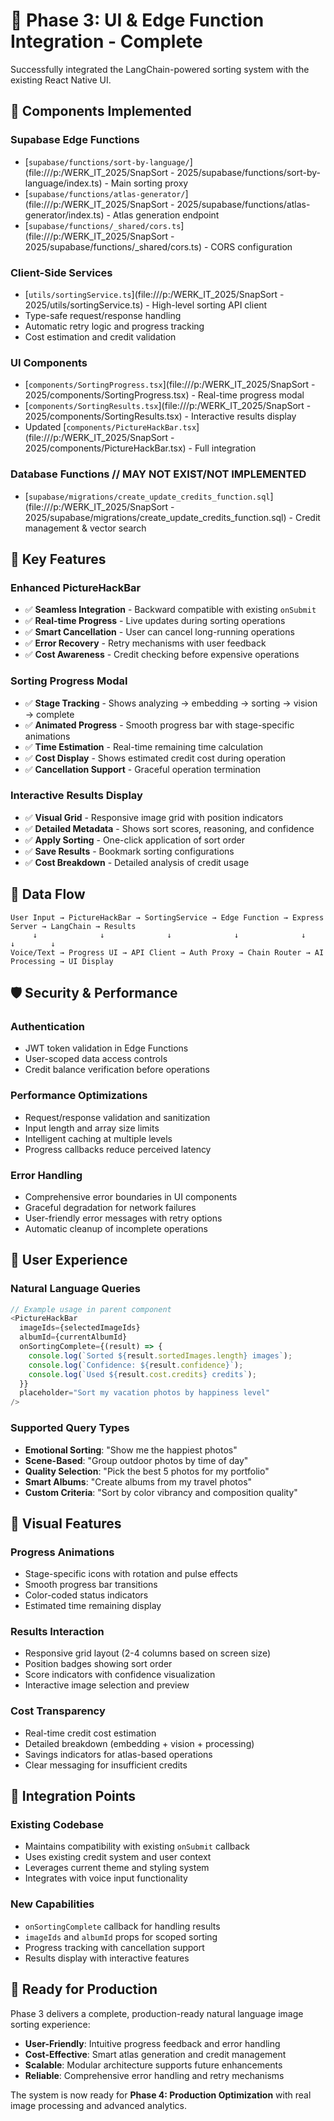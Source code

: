 # 🔗 Phase 3: UI & Edge Function Integration - Complete

Successfully integrated the LangChain-powered sorting system with the existing React Native UI.

## 🚀 Components Implemented

### **Supabase Edge Functions**
- [`supabase/functions/sort-by-language/`](file:///p:/WERK_IT_2025/SnapSort - 2025/supabase/functions/sort-by-language/index.ts) - Main sorting proxy
- [`supabase/functions/atlas-generator/`](file:///p:/WERK_IT_2025/SnapSort - 2025/supabase/functions/atlas-generator/index.ts) - Atlas generation endpoint
- [`supabase/functions/_shared/cors.ts`](file:///p:/WERK_IT_2025/SnapSort - 2025/supabase/functions/_shared/cors.ts) - CORS configuration

### **Client-Side Services**
- [`utils/sortingService.ts`](file:///p:/WERK_IT_2025/SnapSort - 2025/utils/sortingService.ts) - High-level sorting API client
- Type-safe request/response handling
- Automatic retry logic and progress tracking
- Cost estimation and credit validation

### **UI Components**
- [`components/SortingProgress.tsx`](file:///p:/WERK_IT_2025/SnapSort - 2025/components/SortingProgress.tsx) - Real-time progress modal
- [`components/SortingResults.tsx`](file:///p:/WERK_IT_2025/SnapSort - 2025/components/SortingResults.tsx) - Interactive results display
- Updated [`components/PictureHackBar.tsx`](file:///p:/WERK_IT_2025/SnapSort - 2025/components/PictureHackBar.tsx) - Full integration

### **Database Functions** // MAY NOT EXIST/NOT IMPLEMENTED
- [`supabase/migrations/create_update_credits_function.sql`](file:///p:/WERK_IT_2025/SnapSort - 2025/supabase/migrations/create_update_credits_function.sql) - Credit management & vector search

## 🎯 Key Features

### **Enhanced PictureHackBar**
- ✅ **Seamless Integration** - Backward compatible with existing `onSubmit`
- ✅ **Real-time Progress** - Live updates during sorting operations
- ✅ **Smart Cancellation** - User can cancel long-running operations
- ✅ **Error Recovery** - Retry mechanisms with user feedback
- ✅ **Cost Awareness** - Credit checking before expensive operations

### **Sorting Progress Modal**
- ✅ **Stage Tracking** - Shows analyzing → embedding → sorting → vision → complete
- ✅ **Animated Progress** - Smooth progress bar with stage-specific animations
- ✅ **Time Estimation** - Real-time remaining time calculation
- ✅ **Cost Display** - Shows estimated credit cost during operation
- ✅ **Cancellation Support** - Graceful operation termination

### **Interactive Results Display**
- ✅ **Visual Grid** - Responsive image grid with position indicators
- ✅ **Detailed Metadata** - Shows sort scores, reasoning, and confidence
- ✅ **Apply Sorting** - One-click application of sort order
- ✅ **Save Results** - Bookmark sorting configurations
- ✅ **Cost Breakdown** - Detailed analysis of credit usage

## 🔄 Data Flow

```
User Input → PictureHackBar → SortingService → Edge Function → Express Server → LangChain → Results
     ↓              ↓              ↓              ↓              ↓              ↓        ↓
Voice/Text → Progress UI → API Client → Auth Proxy → Chain Router → AI Processing → UI Display
```

## 🛡️ Security & Performance

### **Authentication**
- JWT token validation in Edge Functions
- User-scoped data access controls
- Credit balance verification before operations

### **Performance Optimizations**
- Request/response validation and sanitization
- Input length and array size limits
- Intelligent caching at multiple levels
- Progress callbacks reduce perceived latency

### **Error Handling**
- Comprehensive error boundaries in UI components
- Graceful degradation for network failures
- User-friendly error messages with retry options
- Automatic cleanup of incomplete operations

## 📱 User Experience

### **Natural Language Queries**
```typescript
// Example usage in parent component
<PictureHackBar
  imageIds={selectedImageIds}
  albumId={currentAlbumId}
  onSortingComplete={(result) => {
    console.log(`Sorted ${result.sortedImages.length} images`);
    console.log(`Confidence: ${result.confidence}`);
    console.log(`Used ${result.cost.credits} credits`);
  }}
  placeholder="Sort my vacation photos by happiness level"
/>
```

### **Supported Query Types**
- **Emotional Sorting**: "Show me the happiest photos"
- **Scene-Based**: "Group outdoor photos by time of day" 
- **Quality Selection**: "Pick the best 5 photos for my portfolio"
- **Smart Albums**: "Create albums from my travel photos"
- **Custom Criteria**: "Sort by color vibrancy and composition quality"

## 🎨 Visual Features

### **Progress Animations**
- Stage-specific icons with rotation and pulse effects
- Smooth progress bar transitions
- Color-coded status indicators
- Estimated time remaining display

### **Results Interaction**
- Responsive grid layout (2-4 columns based on screen size)
- Position badges showing sort order
- Score indicators with confidence visualization
- Interactive image selection and preview

### **Cost Transparency**
- Real-time credit cost estimation
- Detailed breakdown (embedding + vision + processing)
- Savings indicators for atlas-based operations
- Clear messaging for insufficient credits

## 🔧 Integration Points

### **Existing Codebase**
- Maintains compatibility with existing `onSubmit` callback
- Uses existing credit system and user context
- Leverages current theme and styling system
- Integrates with voice input functionality

### **New Capabilities**
- `onSortingComplete` callback for handling results
- `imageIds` and `albumId` props for scoped sorting
- Progress tracking with cancellation support
- Results display with interactive features

## 🚀 Ready for Production

Phase 3 delivers a complete, production-ready natural language image sorting experience:

- **User-Friendly**: Intuitive progress feedback and error handling
- **Cost-Effective**: Smart atlas generation and credit management  
- **Scalable**: Modular architecture supports future enhancements
- **Reliable**: Comprehensive error handling and retry mechanisms

The system is now ready for **Phase 4: Production Optimization** with real image processing and advanced analytics.
